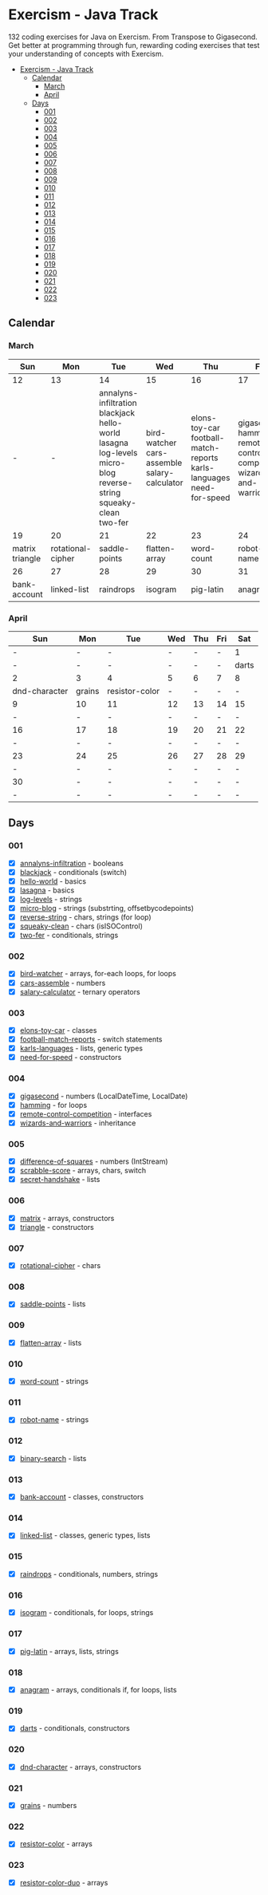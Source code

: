 # Exercism - Java Track
132 coding exercises for Java on Exercism. From Transpose to Gigasecond.
Get better at programming through fun, rewarding coding exercises that test your understanding of concepts with Exercism.

- [Exercism - Java Track](#exercism---java-track)
  - [Calendar](#calendar)
    - [March](#march)
    - [April](#april)
  - [Days](#days)
    - [001](#001)
    - [002](#002)
    - [003](#003)
    - [004](#004)
    - [005](#005)
    - [006](#006)
    - [007](#007)
    - [008](#008)
    - [009](#009)
    - [010](#010)
    - [011](#011)
    - [012](#012)
    - [013](#013)
    - [014](#014)
    - [015](#015)
    - [016](#016)
    - [017](#017)
    - [018](#018)
    - [019](#019)
    - [020](#020)
    - [021](#021)
    - [022](#022)
    - [023](#023)

## Calendar
### March
Sun | Mon | Tue | Wed | Thu | Fri | Sat
-|-|-|-|-|-|-
12|13|14|15|16|17|18
-|-|annalyns-infiltration blackjack hello-world lasagna log-levels micro-blog reverse-string squeaky-clean two-fer|bird-watcher cars-assemble salary-calculator|elons-toy-car football-match-reports karls-languages need-for-speed|gigasecond hamming remote-control-competition wizards-and-warriors|difference-of-squares scrabble-score secret-handshake
19|20|21|22|23|24|25
matrix triangle|rotational-cipher|saddle-points|flatten-array|word-count|robot-name|binary-search
26|27|28|29|30|31|-
bank-account|linked-list|raindrops|isogram|pig-latin|anagram|-

### April
Sun | Mon | Tue | Wed | Thu | Fri | Sat
-|-|-|-|-|-|-
-|-|-|-|-|-|1
-|-|-|-|-|-|darts
2|3|4|5|6|7|8
dnd-character|grains|resistor-color|-|-|-|-
9|10|11|12|13|14|15
-|-|-|-|-|-|-
16|17|18|19|20|21|22
-|-|-|-|-|-|-
23|24|25|26|27|28|29
-|-|-|-|-|-|-
30|-|-|-|-|-|-
-|-|-|-|-|-|-

## Days
### 001
- [x] [annalyns-infiltration](./annalyns-infiltration/) - booleans
- [x] [blackjack](./blackjack/) - conditionals (switch)
- [x] [hello-world](./hello-world/) - basics
- [x] [lasagna](./lasagna/) - basics
- [x] [log-levels](./log-levels/) - strings
- [x] [micro-blog](./micro-blog/) - strings (substrting, offsetbycodepoints)
- [x] [reverse-string](./reverse-string/) - chars, strings (for loop)
- [x] [squeaky-clean](./squeaky-clean/) - chars (isISOControl)
- [x] [two-fer](./two-fer/) - conditionals, strings

### 002
- [x] [bird-watcher](./bird-watcher/) - arrays, for-each loops, for loops
- [x] [cars-assemble](./cars-assemble/) - numbers
- [x] [salary-calculator](./salary-calculator/) - ternary operators

### 003
- [x] [elons-toy-car](./elons-toy-car/) - classes
- [x] [football-match-reports](./football-match-reports/) - switch statements
- [x] [karls-languages](./karls-languages/) - lists, generic types
- [x] [need-for-speed](./need-for-speed/) - constructors

### 004
- [x] [gigasecond](./gigasecond/) - numbers (LocalDateTime, LocalDate)
- [x] [hamming](./hamming/) - for loops
- [x] [remote-control-competition](./remote-control-competition/) - interfaces
- [x] [wizards-and-warriors](./wizards-and-warriors/) - inheritance

### 005
- [x] [difference-of-squares](./difference-of-squares/) - numbers (IntStream)
- [x] [scrabble-score](./scrabble-score/) - arrays, chars, switch
- [x] [secret-handshake](./secret-handshake/) - lists

### 006
- [x] [matrix](./matrix/) - arrays, constructors
- [x] [triangle](./triangle/) - constructors

### 007
- [x] [rotational-cipher](./rotational-cipher/) - chars

### 008
- [x] [saddle-points](./saddle-points/) - lists

### 009
- [x] [flatten-array](./flatten-array/) - lists

### 010
- [x] [word-count](./word-count/) - strings

### 011
- [x] [robot-name](./robot-name/) - strings

### 012
- [x] [binary-search](./binary-search/) - lists

### 013
- [x] [bank-account](./bank-account/) - classes, constructors

### 014
- [x] [linked-list](./linked-list/) - classes, generic types, lists

### 015
- [x] [raindrops](./raindrops/) - conditionals, numbers, strings

### 016
- [x] [isogram](./isogram/) - conditionals, for loops, strings

### 017
- [x] [pig-latin](./pig-latin/) - arrays, lists, strings

### 018
- [x] [anagram](./anagram/) - arrays, conditionals if, for loops, lists

### 019
- [x] [darts](./darts/) - conditionals, constructors

### 020
- [x] [dnd-character](./dnd-character/) - arrays, constructors

### 021
- [x] [grains](./grains/) - numbers

### 022
- [x] [resistor-color](./resistor-color/) - arrays

### 023
- [x] [resistor-color-duo](./resistor-color-duo/) - arrays

<!-- for apr06 -->
<!-- ### 024 -->
<!-- - [ ] [protein-translation](./protein-translation/) - arrays -->

<!--
[allergies](./allergies/) - lists
[beer-song](./beer-song/) - strings
[bob](./bob/) - confditionals if
[bowling](./bowling/) - classes
[connect](./connect/) - switch statements
[diamond](./diamond/) - for loops, lists
[food-chain](./food-chain/) - arrays
[house](./house/) - for loops, strings
[isbn-verifier](./isbn-verifier/) - strings
[knapsack](./knapsack/) - arrays, lists
[largest-series-product](./largest-series-product/) - strings
[luhn](./luhn/) - strings
[meetup](./meetup/) - for loops
[minesweeper](./minesweeper/) - constructors, lists
[nucleotide-count](./nucleotide-count/) - strings
[phone-number](./phone-number/) - strings
[proverb](./proverb/) - strings
[roman-numerals](./roman-numerals/) - arrays
[series](./series/) - for loops, lists
[twelve-days](./twelve-days/) - strings
[yacht](./yacht/) - arrays

([\w+-?]+) -
[$1](./$1/)
 -->